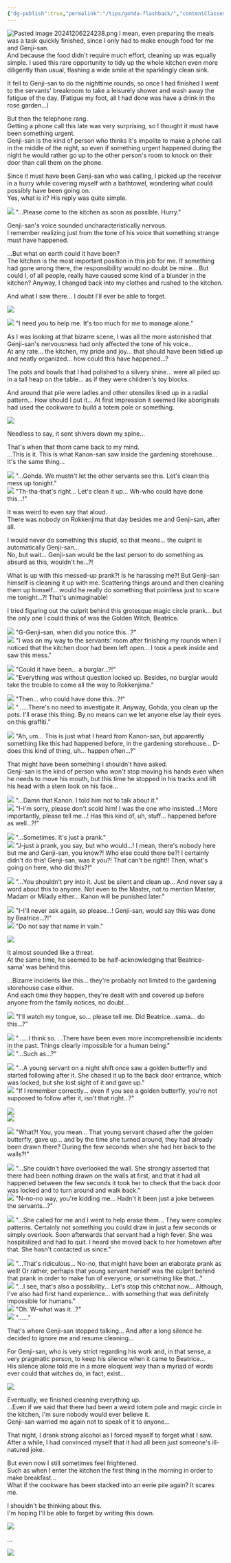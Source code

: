```yaml
---
{"dg-publish":true,"permalink":"/tips/gohda-flashback/","contentClasses":"center-headings red-truth red-links blue-truth","created":"2025-03-06T14:24:07.524+01:00","updated":"2025-04-06T13:32:10.309+02:00"}
---
```


![Pasted image 20241206224238.png](/img/user/Attachments/Pasted%20image%2020241206224238.png)
I mean, even preparing the meals was a task quickly finished, since I only had to make enough food for me and Genji-san.  
And because the food didn't require much effort, cleaning up was equally simple. I used this rare opportunity to tidy up the whole kitchen even more diligently than usual, flashing a wide smile at the sparklingly clean sink.

It fell to Genji-san to do the nighttime rounds, so once I had finished I went to the servants' breakroom to take a leisurely shower and wash away the fatigue of the day. (Fatigue my foot, all I had done was have a drink in the rose garden...)  
  
But then the telephone rang.  
Getting a phone call this late was very surprising, so I thought it must have been something urgent.  
Genji-san is the kind of person who thinks it's impolite to make a phone call in the middle of the night, so even if something urgent happened during the night he would rather go up to the other person's room to knock on their door than call them on the phone.  
  
Since it must have been Genji-san who was calling, I picked up the receiver in a hurry while covering myself with a bathtowel, wondering what could possibly have been going on.  
Yes, what is it? His reply was quite simple.

  
![](https://lparchive.org/Umineko-no-Naku-Koro-ni/Update%20184/16-gen_a11_def1.png) "...Please come to the kitchen as soon as possible. Hurry."  
  
Genji-san's voice sounded uncharacteristically nervous.  
I remember realizing just from the tone of his voice that something strange must have happened.  
  
...But what on earth could it have been?  
The kitchen is the most important position in this job for me. If something had gone wrong there, the responsibility would no doubt be mine... But could I, of all people, really have caused some kind of a blunder in the kitchen? Anyway, I changed back into my clothes and rushed to the kitchen.  
  
And what I saw there... I doubt I'll ever be able to forget.  
  
![](https://lparchive.org/Umineko-no-Naku-Koro-ni/Update%20184/17-Gohda14.jpg)  
  
![](https://lparchive.org/Umineko-no-Naku-Koro-ni/Update%20184/16-gen_a11_def1.png) "I need you to help me. It's too much for me to manage alone."  
  
As I was looking at that bizarre scene, I was all the more astonished that Genji-san's nervousness had only affected the tone of his voice...  
At any rate... the kitchen, my pride and joy... that should have been tidied up and neatly organized... how could this have happened...?  
  
The pots and bowls that I had polished to a silvery shine... were all piled up in a tall heap on the table... as if they were children's toy blocks.  
  
And around that pile were ladles and other utensiles lined up in a radial pattern... How should I put it... At first impression it seemed like aboriginals had used the cookware to build a totem pole or something.  
  
![](https://lparchive.org/Umineko-no-Naku-Koro-ni/Update%20184/18-Gohda15.jpg)

Needless to say, it sent shivers down my spine...  
  
That's when that thorn came back to my mind.  
...This is it. This is what Kanon-san saw inside the gardening storehouse... It's the same thing...  
  
![](https://lparchive.org/Umineko-no-Naku-Koro-ni/Update%20184/16-gen_a11_def1.png) "...Gohda. We mustn't let the other servants see this. Let's clean this mess up tonight."  
![](https://lparchive.org/Umineko-no-Naku-Koro-ni/Update%20184/9-goh_a11_hohoemi1.png) "Th-tha-that's right... Let's clean it up... Wh-who could have done this...!"  
  
It was weird to even say that aloud.  
There was nobody on Rokkenjima that day besides me and Genji-san, after all.  
  
I would never do something this stupid, so that means... the culprit is automatically Genji-san...  
No, but wait... Genji-san would be the last person to do something as absurd as this, wouldn't he...?!  
  
What is up with this messed-up prank?! Is he harassing me?! But Genji-san himself is cleaning it up with me. Scattering things around and then cleaning them up himself... would he really do something that pointless just to scare me tonight...?! That's unimaginable!  
  
I tried figuring out the culprit behind this grotesque magic circle prank... but the only one I could think of was the Golden Witch, Beatrice.  
  
![](https://lparchive.org/Umineko-no-Naku-Koro-ni/Update%20184/9-goh_a11_hohoemi1.png) "G-Genji-san, when did you notice this...?"  
![](https://lparchive.org/Umineko-no-Naku-Koro-ni/Update%20184/16-gen_a11_def1.png) "I was on my way to the servants' room after finishing my rounds when I noticed that the kitchen door had been left open... I took a peek inside and saw this mess."  
  
![](https://lparchive.org/Umineko-no-Naku-Koro-ni/Update%20184/9-goh_a11_hohoemi1.png) "Could it have been... a burglar...?!"  
![](https://lparchive.org/Umineko-no-Naku-Koro-ni/Update%20184/16-gen_a11_def1.png) "Everything was without question locked up. Besides, no burglar would take the trouble to come all the way to Rokkenjima."  
  
![](https://lparchive.org/Umineko-no-Naku-Koro-ni/Update%20184/9-goh_a11_hohoemi1.png) "Then... who could have done this...?!"  
![](https://lparchive.org/Umineko-no-Naku-Koro-ni/Update%20184/16-gen_a11_def1.png) "......There's no need to investigate it. Anyway, Gohda, you clean up the pots. I'll erase this thing. By no means can we let anyone else lay their eyes on this graffiti."  
  
![](https://lparchive.org/Umineko-no-Naku-Koro-ni/Update%20184/9-goh_a11_hohoemi1.png) "Ah, um... This is just what I heard from Kanon-san, but apparently something like this had happened before, in the gardening storehouse... D-does this kind of thing, uh... happen often...?"  
  
That might have been something I shouldn't have asked.  
Genji-san is the kind of person who won't stop moving his hands even when he needs to move his mouth, but this time he stopped in his tracks and lift his head with a stern look on his face...  
  
![](https://lparchive.org/Umineko-no-Naku-Koro-ni/Update%20184/16-gen_a11_def1.png) "...Damn that Kanon. I told him not to talk about it."  
![](https://lparchive.org/Umineko-no-Naku-Koro-ni/Update%20184/9-goh_a11_hohoemi1.png) "I-I'm sorry, please don't scold him! I was the one who insisted...! More importantly, please tell me...! Has this kind of, uh, stuff... happened before as well...?!"  
  
![](https://lparchive.org/Umineko-no-Naku-Koro-ni/Update%20184/16-gen_a11_def1.png) "...Sometimes. It's just a prank."  
![](https://lparchive.org/Umineko-no-Naku-Koro-ni/Update%20184/9-goh_a11_hohoemi1.png) "J-just a prank, you say, but who would...! I mean, there's nobody here but me and Genji-san, you know?! Who else could there be?! I certainly didn't do this! Genji-san, was it you?! That can't be right!! Then, what's going on here, who did this?!"  
  
![](https://lparchive.org/Umineko-no-Naku-Koro-ni/Update%20184/16-gen_a11_def1.png) "...You shouldn't pry into it. Just be silent and clean up... And never say a word about this to anyone. Not even to the Master, not to mention Master, Madam or Milady either... Kanon will be punished later."  
  
![](https://lparchive.org/Umineko-no-Naku-Koro-ni/Update%20184/9-goh_a11_hohoemi1.png) "I-I'll never ask again, so please...! Genji-san, would say this was done by Beatrice...?!"  
![](https://lparchive.org/Umineko-no-Naku-Koro-ni/Update%20184/16-gen_a11_def1.png) "Do not say that name in vain."  
  
![](https://lparchive.org/Umineko-no-Naku-Koro-ni/Update%20184/19-Gohda16.jpg)  
  
  
It almost sounded like a threat.  
At the same time, he seemed to be half-acknowledging that Beatrice-sama' was behind this.  
  
...Bizarre incidents like this... they're probably not limited to the gardening storehouse case either.  
And each time they happen, they're dealt with and covered up before anyone from the family notices, no doubt...  
  
![](https://lparchive.org/Umineko-no-Naku-Koro-ni/Update%20184/9-goh_a11_hohoemi1.png) "I'll watch my tongue, so... please tell me. Did Beatrice...sama... do this...?"  
  
![](https://lparchive.org/Umineko-no-Naku-Koro-ni/Update%20184/16-gen_a11_def1.png) "......I think so. ...There have been even more incomprehensible incidents in the past. Things clearly impossible for a human being."  
![](https://lparchive.org/Umineko-no-Naku-Koro-ni/Update%20184/9-goh_a11_hohoemi1.png) "...Such as...?"  
  
![](https://lparchive.org/Umineko-no-Naku-Koro-ni/Update%20184/16-gen_a11_def1.png) "...A young servant on a night shift once saw a golden butterfly and started following after it. She chased it up to the back door entrance, which was locked, but she lost sight of it and gave up."  
![](https://lparchive.org/Umineko-no-Naku-Koro-ni/Update%20184/9-goh_a11_hohoemi1.png) "If I remember correctly... even if you see a golden butterfly, you're not supposed to follow after it, isn't that right...?"  
  
![](https://lparchive.org/Umineko-no-Naku-Koro-ni/Update%20184/20-Gohda17.jpg)  
![](https://lparchive.org/Umineko-no-Naku-Koro-ni/Update%20184/21-Gohda18.jpg)  
  
![](https://lparchive.org/Umineko-no-Naku-Koro-ni/Update%20184/9-goh_a11_hohoemi1.png) "What?! You, you mean... That young servant chased after the golden butterfly, gave up... and by the time she turned around, they had already been drawn there? During the few seconds when she had her back to the walls?!"  
  
![](https://lparchive.org/Umineko-no-Naku-Koro-ni/Update%20184/16-gen_a11_def1.png) "...She couldn't have overlooked the wall. She strongly asserted that there had been nothing drawn on the walls at first, and that it had all happened between the few seconds it took her to check that the back door was locked and to turn around and walk back."  
![](https://lparchive.org/Umineko-no-Naku-Koro-ni/Update%20184/9-goh_a11_hohoemi1.png) "N-no-no way, you're kidding me... Hadn't it been just a joke between the servants...?"  
  
![](https://lparchive.org/Umineko-no-Naku-Koro-ni/Update%20184/16-gen_a11_def1.png) "...She called for me and I went to help erase them... They were complex patterns. Certainly not something you could draw in just a few seconds or simply overlook. Soon afterwards that servant had a high fever. She was hospitalized and had to quit. I heard she moved back to her hometown after that. She hasn't contacted us since."  
  
![](https://lparchive.org/Umineko-no-Naku-Koro-ni/Update%20184/9-goh_a11_hohoemi1.png) "...That's ridiculous... No-no, that might have been an elaborate prank as well! Or rather, perhaps that young servant herself was the culprit behind that prank in order to make fun of everyone, or something like that..."  
![](https://lparchive.org/Umineko-no-Naku-Koro-ni/Update%20184/16-gen_a11_def1.png) "...I see, that's also a possibility... Let's stop this chitchat now... Although, I've also had first hand experience... with something that was definitely impossible for humans."  
![](https://lparchive.org/Umineko-no-Naku-Koro-ni/Update%20184/9-goh_a11_hohoemi1.png) "Oh. W-what was it...?"  
![](https://lparchive.org/Umineko-no-Naku-Koro-ni/Update%20184/16-gen_a11_def1.png) "......"  
  
  
That's where Genji-san stopped talking... And after a long silence he decided to ignore me and resume cleaning...  
  
For Genji-san, who is very strict regarding his work and, in that sense, a very pragmatic person, to keep his silence when it came to Beatrice...  
His silence alone told me in a more eloquent way than a myriad of words ever could that witches do, in fact, exist...  
  
![](https://lparchive.org/Umineko-no-Naku-Koro-ni/Update%20184/22-Gohda19.jpg)  

  
Eventually, we finished cleaning everything up.  
...Even if we said that there had been a weird totem pole and magic circle in the kitchen, I'm sure nobody would ever believe it.  
Genji-san warned me again not to speak of it to anyone...  
  
  
  
That night, I drank strong alcohol as I forced myself to forget what I saw.  
After a while, I had convinced myself that it had all been just someone's ill-natured joke.  
  
But even now I still sometimes feel frightened.  
Such as when I enter the kitchen the first thing in the morning in order to make breakfast...  
What if the cookware has been stacked into an eerie pile again? It scares me.  
  
I shouldn't be thinking about this.  
I'm hoping I'll be able to forget by writing this down.  
  
![](https://lparchive.org/Umineko-no-Naku-Koro-ni/Update%20184/23-Gohda20.jpg)  

...  

![](https://lparchive.org/Umineko-no-Naku-Koro-ni/Update%20184/24-cooktroll.gif)
